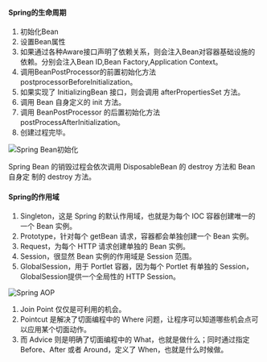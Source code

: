 #### Spring的生命周期

1. 初始化Bean
2. 设置Bean属性
3. 如果通过各种Aware接口声明了依赖关系，则会注入Bean对容器基础设施的依赖。分别会注入Bean ID,Bean Factory,Application Context。
4. 调用BeanPostProcessor的前置初始化方法postprocessorBeforeInitialization。
5. 如果实现了 InitializingBean 接口，则会调用 afterPropertiesSet 方法。
6. 调用 Bean 自身定义的 init 方法。
7. 调用 BeanPostProcessor 的后置初始化方法 postProcessAfterInitialization。
8. 创建过程完毕。

![Spring Bean初始化](https://github.com/ljcan/Review/blob/master/Java/pictures/%E6%90%9C%E7%8B%97%E6%88%AA%E5%9B%BE20190317150626.png)

Spring Bean 的销毁过程会依次调用 DisposableBean 的 destroy 方法和 Bean 自身定
制的 destroy 方法。

#### Spring的作用域
1. Singleton，这是 Spring 的默认作用域，也就是为每个 IOC 容器创建唯一的一个 Bean 实例。
2. Prototype，针对每个 getBean 请求，容器都会单独创建一个 Bean 实例。
3. Request，为每个 HTTP 请求创建单独的 Bean 实例。
4. Session，很显然 Bean 实例的作用域是 Session 范围。
5. GlobalSession，用于 Portlet 容器，因为每个 Portlet 有单独的 Session，GlobalSession提供一个全局性的 HTTP Session。

![Spring AOP](https://github.com/ljcan/Review/blob/master/Java/pictures/Sprinng%20APO.png)

1. Join Point 仅仅是可利用的机会。
2. Pointcut 是解决了切面编程中的 Where 问题，让程序可以知道哪些机会点可以应用某个切面动作。
3. 而 Advice 则是明确了切面编程中的 What，也就是做什么；同时通过指定 Before、After 或者 Around，定义了 When，也就是什么时候做。
